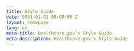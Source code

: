```yaml
---
title: Style Guide
date: 0001-01-01 00:00:00 Z
layout: homepage
lang: en
meta-title: Healthcare.gov's Style Guide
meta-description: Healthcare.gov's Style Guide
---
```


